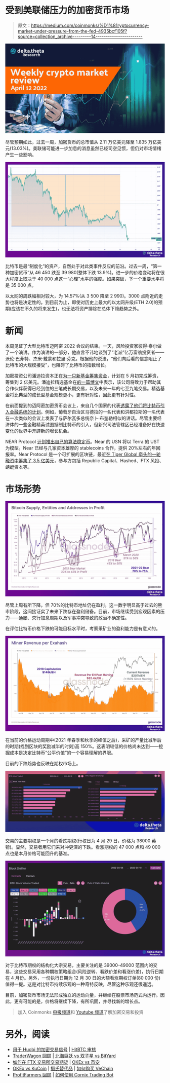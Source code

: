 # 受到美联储压力的加密货币市场

> 原文：<https://medium.com/coinmonks/%D1%81ryptocurrency-market-under-pressure-from-the-fed-4935bcf105f?source=collection_archive---------14----------------------->

![](img/def5beefbe32961537885753bf82c1af.png)

尽管预期如此，过去一周，加密货币的总市值从 2.11 万亿美元降至 1.835 万亿美元(13.03%)。美联储可能进一步加息的消息虽然已经司空见惯，但仍对市场情绪产生一些影响。

![](img/75eaa695a2c519039798017d53447490.png)

比特币是最“制度化”的资产，自然处于对此类事件反应的前沿。过去一周，“第一种加密货币”从 46 450 跌至 39 980(整体下跌 13.9%)。进一步的价格变动将在很大程度上取决于 40 000 点这一“心理”水平的强度。如果突破，下一个重要水平将是 35 000 点。

以太网的周跌幅相对较大，为 14.57%(从 3 500 降至 2 990)。3000 点附近的走势也将是决定性的。到目前为止，即使对历史上最大的以太网升级(ETH 2.0)的预期(应该在不久的将来发生)，也无法将资产排除在总体下降趋势之外。

# 新闻

本周见证了大型比特币迈阿密 2022 会议的结束。一天，风险投资家彼得·泰尔做了一个演讲。作为演讲的一部分，他直言不讳地谈到了“老派”亿万富翁投资者——沃伦·巴菲特、杰米·戴蒙和拉里·芬克。根据他的说法，“他们向后看的信念阻止了比特币的大规模接受”，也阻碍了比特币的指数增长。

加密投资公司潘迪拉资本正在[为一只新基金筹集资金](https://www.coindesk.com/business/2022/04/06/pantera-capital-eyes-mature-crypto-companies-with-new-200m-fund/)，计划在 5 月初完成筹资，筹集到 2 亿美元。潘迪拉精选基金在[的一篇博文](https://panteracapital.com/blockchain-letter/its-called-the-70s/)中表示，该公司将致力于帮助其合作伙伴获得已经到位的三笔成长期交易，以及未来一年的七至九笔交易。精选基金将比典型的成长型基金规模更小，更有针对性，因此更有针对性。

在前面提到的迈阿密加密货币会议上，来自几个国家的代表[透露了他们将比特币引入金融系统的计划](https://www.theblockcrypto.com/post/141087/honduras-portgual-jurisdictions-bitcoin-adoption)。例如，葡萄牙自治区马德拉的一名代表和洪都拉斯的一名代表在一次类似的会议上发表了与萨尔瓦多总统奈卜·布奎勒相似的讲话。尽管主要经济体的一些金融精英试图抵制比特币的引入，但新兴司法管辖区已经准备好在快速变化的世界中开辟新的增长机会。

NEAR Protocol [计划推出自己的算法稳定币](https://www.theblockcrypto.com/post/141274/near-protocol-is-set-to-launch-a-stablecoin-called-usn-source)。Near 的 USN 将以 Terra 的 UST 为模型。Near 已经与几家资本雄厚的 stablecoins 合作，提供 20%左右的年回报率。Near Protocol 是一个可扩展的区块链，最近[在 Tiger Global 牵头的一轮融资中筹集了 3.5 亿美元](https://www.theblockcrypto.com/post/140751/near-protocol-raises-350-million-in-new-funding-round-led-by-tiger-global)，参与方包括 Republic Capital、Hashed、FTX 风投、蜻蜓资本等。

# 市场形势

![](img/192e4b7714f05c4c8e49672e1a0344d9.png)

尽管上周有所下降，但 70%的比特币地址仍在盈利。这一数字明显高于过去的熊市阶段，这间接证实了未来下跌存在盈利储备。目前，市场继续受到宏观因素的压力——通胀、央行加息周期以及军事冲突导致的政治不确定性。

在评估比特币价格下跌的可能目标水平时，考察采矿业的盈利能力是有意义的。

![](img/2b5ae7e6eff2ded33ed1f4bab3f105fb.png)

在当前的价格运动周期中(2021 年春季和秋季的峰值之后)，采矿的产量比减半后的时期(找到区块的奖励减半的时刻)高 150%。这表明较低的价格尚未达到——挖掘成本是决定比特币“公平价值”的一个容易理解的界限。

目前的下跌趋势也反映在期权市场上。

![](img/1db1728a11609f9404fadfcbfdc58e20.png)

交易的主要期权是一个月的看跌期权(行权日为 4 月 29 日，价格为 38000 英镑)。显然，交易者用它们来对冲更深的下跌。看涨期权的 47 000 点和 49 000 点也是本月价格可能回升的基准。

![](img/2b0e14a22c247fef3bc5b1d7f8b02697.png)

对于比特币期权的结构化大宗交易，主要关注的是 39000–49000 范围内的交易，这些交易采用各种期权策略组合(风险逆转、看跌价差和看涨价差)，执行日期在 4 月份。另外，一份执行日期为 12 月 30 日的大额看涨期权订单(80 000 份)值得一提。这是对比特币持续乐观的一种奇特反映，尽管这种乐观还很遥远。

目前，加密货币市场无法形成独立的运动向量，并继续在股票市场范式内运行。因此，更有可能的是，价格将继续下降，有所巩固，并寻找新的增长点。

> 加入 Coinmonks [电报频道](https://t.me/coincodecap)和 [Youtube 频道](https://www.youtube.com/c/coinmonks/videos)了解加密交易和投资

# 另外，阅读

*   [用于 Huobi 的加密交易信号](https://coincodecap.com/huobi-crypto-trading-signals) | [HitBTC 审核](/coinmonks/hitbtc-review-c5143c5d53c2)
*   [TraderWagon 回顾](https://coincodecap.com/traderwagon-review) | [北海巨妖 vs 双子星 vs BitYard](https://coincodecap.com/kraken-vs-gemini-vs-bityard)
*   [如何在 FTX 交易所交易期货](https://coincodecap.com/ftx-futures-trading) | [OKEx vs 币安](https://coincodecap.com/okex-vs-binance)
*   [OKEx vs KuCoin](https://coincodecap.com/okex-kucoin) | [摄氏替代品](https://coincodecap.com/celsius-alternatives) | [如何购买 VeChain](https://coincodecap.com/buy-vechain)
*   [ProfitFarmers 回顾](https://coincodecap.com/profitfarmers-review) | [如何使用 Cornix Trading Bot](https://coincodecap.com/cornix-trading-bot)